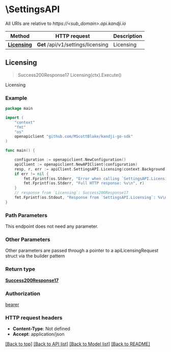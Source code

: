 # \SettingsAPI

All URIs are relative to *https://&lt;sub_domain&gt;.api.kandji.io*

Method | HTTP request | Description
------------- | ------------- | -------------
[**Licensing**](SettingsAPI.md#Licensing) | **Get** /api/v1/settings/licensing | Licensing



## Licensing

> Success200Response17 Licensing(ctx).Execute()

Licensing



### Example

```go
package main

import (
	"context"
	"fmt"
	"os"
	openapiclient "github.com/MScottBlake/kandji-go-sdk"
)

func main() {

	configuration := openapiclient.NewConfiguration()
	apiClient := openapiclient.NewAPIClient(configuration)
	resp, r, err := apiClient.SettingsAPI.Licensing(context.Background()).Execute()
	if err != nil {
		fmt.Fprintf(os.Stderr, "Error when calling `SettingsAPI.Licensing``: %v\n", err)
		fmt.Fprintf(os.Stderr, "Full HTTP response: %v\n", r)
	}
	// response from `Licensing`: Success200Response17
	fmt.Fprintf(os.Stdout, "Response from `SettingsAPI.Licensing`: %v\n", resp)
}
```

### Path Parameters

This endpoint does not need any parameter.

### Other Parameters

Other parameters are passed through a pointer to a apiLicensingRequest struct via the builder pattern


### Return type

[**Success200Response17**](Success200Response17.md)

### Authorization

[bearer](../README.md#bearer)

### HTTP request headers

- **Content-Type**: Not defined
- **Accept**: application/json

[[Back to top]](#) [[Back to API list]](../README.md#documentation-for-api-endpoints)
[[Back to Model list]](../README.md#documentation-for-models)
[[Back to README]](../README.md)

